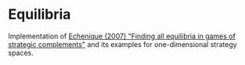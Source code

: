 # Equilibria
Implementation of [Echenique (2007) "Finding all equilibria in games of strategic complements"](https://www.sciencedirect.com/science/article/pii/S0022053106001086?via%3Dihub) and its examples for one-dimensional strategy spaces.
